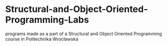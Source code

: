 # Structural-and-Object-Oriented-Programming-Labs
programs made as a part of a Structural and Object Oriented Programming course in Politechnika Wrocławska
